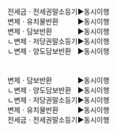 <link rel="stylesheet" href="../_res/darkmode.css">  


전세금ㆍ전세권말소등기▶<span class="r">동시이행</span>  
변제ㆍ유치물반환ㅤㅤㅤ▶<span class="r">동시이행</span>  
변제ㆍ담보반환ㅤㅤㅤㅤ▶<span class="t">동시이행</span>  
ㄴ변제ㆍ저당권말소등기▶<span class="t">동시이행</span>  
ㄴ변제ㆍ양도담보반환ㅤ▶<span class="t">동시이행</span>  


#
변제ㆍ담보반환ㅤㅤㅤㅤ▶<span class="t">동시이행</span>  
ㄴ변제ㆍ양도담보반환ㅤ▶<span class="t">동시이행</span>  
ㄴ변제ㆍ저당권말소등기▶<span class="t">동시이행</span>  
변제ㆍ유치물반환ㅤㅤㅤ▶<span class="r">동시이행</span>  
전세금ㆍ전세권말소등기▶<span class="r">동시이행</span>  


